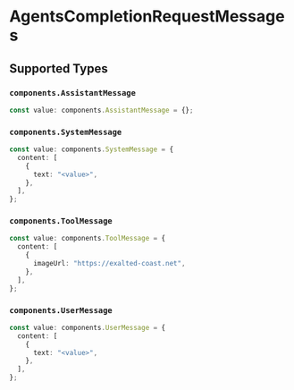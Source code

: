 # AgentsCompletionRequestMessages


## Supported Types

### `components.AssistantMessage`

```typescript
const value: components.AssistantMessage = {};
```

### `components.SystemMessage`

```typescript
const value: components.SystemMessage = {
  content: [
    {
      text: "<value>",
    },
  ],
};
```

### `components.ToolMessage`

```typescript
const value: components.ToolMessage = {
  content: [
    {
      imageUrl: "https://exalted-coast.net",
    },
  ],
};
```

### `components.UserMessage`

```typescript
const value: components.UserMessage = {
  content: [
    {
      text: "<value>",
    },
  ],
};
```

